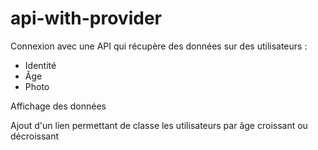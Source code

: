 # api-with-provider

Connexion avec une API qui récupère des données sur des utilisateurs : 
- Identité
- Âge
- Photo

Affichage des données

Ajout d'un lien permettant de classe les utilisateurs par âge croissant ou décroissant
